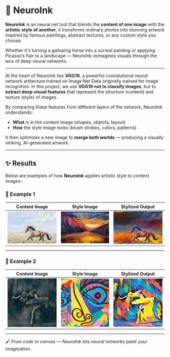 # 🎨 NeuroInk

**NeuroInk** is an neural net tool that blends the **content of one image** with the **artistic style of another**, it transforms ordinary photos into stunning artwork inspired by famous paintings, abstract textures, or any custom style you choose.

Whether it's turning a galloping horse into a surreal painting or applying Picasso’s flair to a landscape — NeuroInk reimagines visuals through the lens of deep neural networks.

---

At the heart of NeuroInk lies **VGG19**, a powerful convolutional neural network artitecture trained on Image Net Data originally trained for image recognition. In this project, we use **VGG19 not to classify images**, but to **extract deep visual features** that represent the structure (content) and texture (style) of images.

By comparing these features from different layers of the network, NeuroInk understands:
- **What** is in the content image (shapes, objects, layout)
- **How** the style image looks (brush strokes, colors, patterns)

It then optimizes a new image to **merge both worlds** — producing a visually striking, AI-generated artwork.

---

## ✨ Results

Below are examples of how **NeuroInk** applies artistic style to content images:

### 📌 Example 1

| Content Image | Style Image | Stylized Output |
|---------------|-------------|-----------------|
| <img src="extras/horse.jpg" width="200"/> | <img src="extras/test.jpg" width="200"/> | <img src="extras/stylized_output.png" width="200"/> |

---

### 🎨 Example 2

| Content Image | Style Image | Stylized Output |
|---------------|-------------|-----------------|
| <img src="extras/original.png" width="200"/> | <img src="extras/images.jpg" width="200"/> | <img src="extras/out2.png" width="200"/> |

---

🖌️ *From code to canvas — NeuroInk lets neural networks paint your imagination.*
